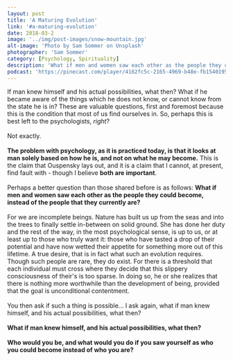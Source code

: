 ```yaml
---
layout: post
title: 'A Maturing Evolution'
link: '#a-maturing-evolution'
date: 2018-03-2
image: '../img/post-images/snow-mountain.jpg'
alt-image: 'Photo by Sam Sommer on Unsplash'
photographer: 'Sam Sommer'
category: [Psychology, Spirituality]
description: 'What if men and women saw each other as the people they could become, instead of the people that they currently are.'
podcast: 'https://pinecast.com/player/4162fc5c-2165-4969-b48e-fb15401956c9?theme=minimal'
---
```


If man knew himself and his actual possibilities, what then? What if he became aware of the things which he does not know, or cannot know from the state he is in? These are valuable questions, first and foremost because this is the condition that most of us find ourselves in. So, perhaps this is best left to the psychologists, *right*?
<br/>
<br/>
Not exactly.
<br/>
<br/>
**The problem with psychology, as it is practiced today, is that it looks at man solely based on how he is, and not on what he may become.** This is the claim that Ouspensky lays out, and it is a claim that I cannot, at present, find fault with - though I believe **both are important**. 
<br>
<br>
Perhaps a better question than those shared before is as follows: **What if men and women saw each other as the people they could become, instead of the people that they currently are?** 
<br/>
<br/>
For we are incomplete beings. Nature has built us up from the seas and into the trees to finally settle in-between on solid ground. She has done her duty and the rest of the way, in the most psychological sense, is up to us, or at least up to those who truly want it: those who have tasted a drop of their potential and have now wetted their appetite for something more out of this lifetime. A true desire, that is in fact what such an evolution requires. Though such people are rare, they do exist. For there is a threshold that each individual must cross where they decide that this slippery consciousness of their's is too sparse. In doing so, he or she realizes that there is nothing more worthwhile than the development of being, provided that the goal is unconditional contentment.
<br/>
<br/>
You then ask if such a thing is possible... I ask again, what if man knew himself, and his actual possibilities, what then?
<br>
<br>
**What if man knew himself, and his actual possibilities, what then?**
<br>
<br>
**Who would you be, and what would you do if you saw yourself as who you could become instead of who you are?**




